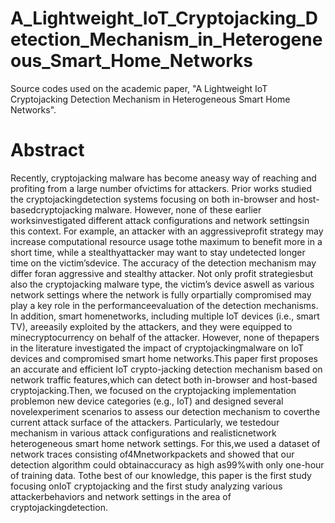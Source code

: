 # A_Lightweight_IoT_Cryptojacking_Detection_Mechanism_in_Heterogeneous_Smart_Home_Networks
Source codes used on the academic paper, "A Lightweight IoT Cryptojacking Detection Mechanism in Heterogeneous Smart Home Networks".

# Abstract

Recently,   cryptojacking   malware   has   become   aneasy  way  of  reaching  and  profiting  from  a  large  number  ofvictims  for  attackers.  Prior  works  studied  the  cryptojackingdetection  systems  focusing  on  both  in-browser  and  host-basedcryptojacking  malware.  However,  none  of  these  earlier  worksinvestigated different attack configurations and network settingsin  this  context.  For  example,  an  attacker  with  an  aggressiveprofit  strategy  may  increase  computational  resource  usage  tothe  maximum  to  benefit  more  in  a  short  time,  while  a  stealthyattacker may want to stay undetected longer time on the victim’sdevice. The accuracy of the detection mechanism may differ foran  aggressive  and  stealthy  attacker.  Not  only  profit  strategiesbut  also  the  cryptojacking  malware  type,  the  victim’s  device  aswell  as  various  network  settings  where  the  network  is  fully  orpartially  compromised  may  play  a  key  role  in  the  performanceevaluation of the detection mechanisms. In addition, smart homenetworks,  including  multiple  IoT  devices  (i.e.,  smart  TV),  areeasily exploited by the attackers, and they were equipped to minecryptocurrency  on  behalf  of  the  attacker.  However,  none  of  thepapers in the literature investigated the impact of cryptojackingmalware on IoT devices and compromised smart home networks.This  paper  first  proposes  an  accurate  and  efficient  IoT  crypto-jacking  detection  mechanism  based  on  network  traffic  features,which can detect both in-browser and host-based cryptojacking.Then, we focused on the cryptojacking implementation problemon  new  device  categories  (e.g.,  IoT)  and  designed  several  novelexperiment scenarios to assess our detection mechanism to coverthe current attack surface of the attackers. Particularly, we testedour  mechanism  in  various  attack  configurations  and  realisticnetwork  heterogeneous  smart  home  network  settings.  For  this,we  used  a  dataset  of  network  traces  consisting  of4Mnetworkpackets  and  showed  that  our  detection  algorithm  could  obtainaccuracy as high as99%with only one-hour of training data. Tothe best of our knowledge, this paper is the first study focusing onIoT cryptojacking and the first study analyzing various attackerbehaviors  and  network  settings  in  the  area  of  cryptojackingdetection.



